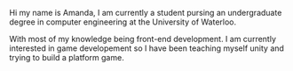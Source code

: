 Hi my name is Amanda, I am currently a student pursing an undergraduate degree in computer engineering at the University of Waterloo.

With most of my knowledge being front-end development. I am currently interested in game developement so I have been teaching myself unity and trying to build a platform game.
<!---
amanda383/amanda383 is a ✨ special ✨ repository because its `README.md` (this file) appears on your GitHub profile.
You can click the Preview link to take a look at your changes.
--->
